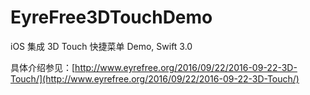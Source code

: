 # EyreFree3DTouchDemo

iOS 集成 3D Touch 快捷菜单 Demo, Swift 3.0

具体介绍参见：[http://www.eyrefree.org/2016/09/22/2016-09-22-3D-Touch/](http://www.eyrefree.org/2016/09/22/2016-09-22-3D-Touch/)
